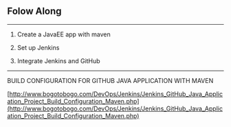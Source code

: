 ## Folow Along

---------------------

1) Create a JavaEE app with maven 

2) Set up Jenkins

3) Integrate Jenkins and GitHub 

-----------------------

BUILD CONFIGURATION FOR GITHUB JAVA APPLICATION WITH MAVEN

[http://www.bogotobogo.com/DevOps/Jenkins/Jenkins_GitHub_Java_Application_Project_Build_Configuration_Maven.php](http://www.bogotobogo.com/DevOps/Jenkins/Jenkins_GitHub_Java_Application_Project_Build_Configuration_Maven.php)
